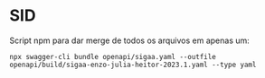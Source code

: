 # SID
Script npm para dar merge de todos os arquivos em apenas um:
```
npx swagger-cli bundle openapi/sigaa.yaml --outfile openapi/build/sigaa-enzo-julia-heitor-2023.1.yaml --type yaml
```